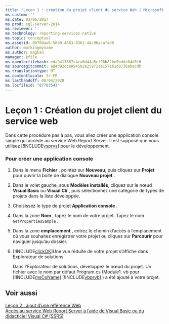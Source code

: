 ```yaml
---
title: 'Leçon 1 : création du projet client du service Web | Microsoft Docs'
ms.custom: ''
ms.date: 03/06/2017
ms.prod: sql-server-2014
ms.reviewer: ''
ms.technology: reporting-services-native
ms.topic: conceptual
ms.assetid: 0070daa6-56b0-4663-83b2-44c96acafad8
author: markingmyname
ms.author: maghan
manager: kfile
ms.openlocfilehash: eda9413867c4ca6d44a5cf98b82be9bddc04d0f6
ms.sourcegitcommit: ad4d92dce894592a259721a1571b1d8736abacdb
ms.translationtype: MT
ms.contentlocale: fr-FR
ms.lasthandoff: 08/04/2020
ms.locfileid: "87703543"
---
```

# <a name="lesson-1-creating-the-web-service-client-project"></a>Leçon 1 : Création du projet client du service web
  Dans cette procédure pas à pas, vous allez créer une application console simple qui accède au service Web Report Server. Il est supposé que vous utilisez [!INCLUDE[vsprvs](../includes/vsprvs-md.md)] pour le développement.  
  
### <a name="to-create-a-console-application"></a>Pour créer une application console  
  
1.  Dans le menu **Fichier** , pointez sur **Nouveau**, puis cliquez sur **Projet** pour ouvrir la boîte de dialogue **Nouveau projet** .  
  
2.  Dans le volet gauche, sous **Modèles installés**, cliquez sur le nœud **Visual Basic** ou **Visual C#** , puis sélectionnez une catégorie de types de projets dans la liste développée.  
  
3.  Choisissez le type de projet **Application console** .  
  
4.  Dans la zone **Nom** , tapez le nom de votre projet. Tapez le nom `GetPropertiesSample` .  
  
5.  Dans la zone **emplacement** , entrez le chemin d’accès à l’emplacement où vous souhaitez enregistrer votre projet ou cliquez sur **Parcourir** pour naviguer jusqu’au dossier.  
  
6.  [!INCLUDE[clickOK](../includes/clickok-md.md)]Une vue réduite de votre projet s’affiche dans Explorateur de solutions.  
  
     Dans l'Explorateur de solutions, développez le nœud du projet. Un fichier avec le nom par défaut Program.cs (Module1. vb pour [!INCLUDE[msCoName](../includes/msconame-md.md)] [!INCLUDE[vbprvb](../includes/vbprvb-md.md)] ) a été ajouté à votre projet.  
  
## <a name="see-also"></a>Voir aussi  
 [Leçon 2 : ajout d’une référence Web](../../2014/tutorials/lesson-2-adding-a-web-reference.md)   
 [Accès au service Web Report Server à l’aide de Visual Basic ou du didacticiel Visual C&#35; &#40;SSRS&#41;](../../2014/tutorials/access-report-server-web-service-vb-vcsharp-ssrs-tutorial.md)  
  
  
